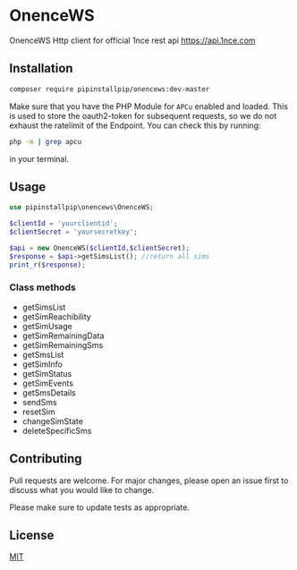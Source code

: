 # OnenceWS

OnenceWS Http client for official 1nce rest api https://api.1nce.com

## Installation


```bash
composer require pipinstallpip/onencews:dev-master
```

Make sure that you have the PHP Module for `APCu` enabled and loaded. This is used to store the oauth2-token for subsequent requests, so we do not exhaust the ratelimit of the Endpoint. 
You can check this by running:
```sh
php -m | grep apcu
```
in your terminal.

## Usage

```php
use pipinstallpip\onencews\OnenceWS;

$clientId = 'yourclientid';
$clientSecret = 'yoursecretkey';

$api = new OnenceWS($clientId,$clientSecret);
$response = $api->getSimsList(); //return all sims
print_r($response);
```
### Class methods

- getSimsList
- getSimReachibility
- getSimUsage
- getSimRemainingData
- getSimRemainingSms
- getSmsList
- getSimInfo
- getSimStatus
- getSimEvents
- getSmsDetails
- sendSms
- resetSim
- changeSimState
- deleteSpecificSms


## Contributing
Pull requests are welcome. For major changes, please open an issue first to discuss what you would like to change.

Please make sure to update tests as appropriate.

## License
[MIT](https://choosealicense.com/licenses/mit/)